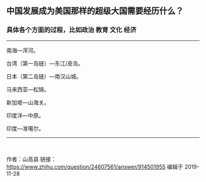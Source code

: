 ## 中国发展成为美国那样的超级大国需要经历什么？
### 具体各个方面的过程，比如政治 教育 文化 经济

----


南海—浑河。

台湾（第一岛链）—东江/皮岛。

日本（第二岛链）—南汉山城。

马来西亚—松锦。

新加坡—山海关。

印度洋—中原。

印度—准噶尔。

----

<br>

作者：山高县
链接：https://www.zhihu.com/question/24607561/answer/914501955
编辑于 2019-11-28

